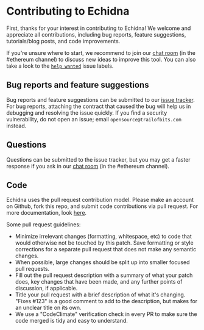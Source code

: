 # Contributing to Echidna

First, thanks for your interest in contributing to Echidna! We welcome and
appreciate all contributions, including bug reports, feature suggestions,
tutorials/blog posts, and code improvements.

If you're unsure where to start, we recommend to join our [chat room](https://empireslacking.herokuapp.com/)
(in the #ethereum channel) to discuss new ideas to improve this tool. You can also take a look to the [`help wanted`](https://github.com/crytic/echidna/issues?q=is%3Aissue+is%3Aopen+label%3A%22help+wanted%22)
issue labels.

## Bug reports and feature suggestions

Bug reports and feature suggestions can be submitted to our [issue
tracker](https://github.com/crytic/echidna/issues). For bug reports,
attaching the contract that caused the bug will help us in debugging and
resolving the issue quickly. If you find a security
vulnerability, do not open an issue; email `opensource@trailofbits.com`
instead.

## Questions

Questions can be submitted to the issue tracker, but you may get a faster
response if you ask in our [chat room](https://empireslacking.herokuapp.com/)
(in the #ethereum channel).

## Code

Echidna uses the pull request contribution model. Please make an account on
Github, fork this repo, and submit code contributions via pull request. For
more documentation, look [here](https://guides.github.com/activities/forking/).

Some pull request guidelines:

- Minimize irrelevant changes (formatting, whitespace, etc) to code that would
  otherwise not be touched by this patch. Save formatting or style corrections
  for a separate pull request that does not make any semantic changes.
- When possible, large changes should be split up into smaller focused pull
  requests.
- Fill out the pull request description with a summary of what your patch does,
  key changes that have been made, and any further points of discussion, if
  applicable.
- Title your pull request with a brief description of what it's changing.
  "Fixes #123" is a good comment to add to the description, but makes for an
  unclear title on its own.
- We use a "CodeClimate" verification check in every PR to make sure the code merged 
  is tidy and easy to understand.
